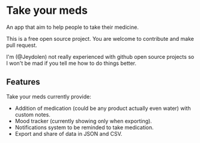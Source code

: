 # Take your meds
An app that aim to help people to take their medicine.

This is a free open source project. You are welcome to contribute and make pull request.

I'm (@Jeydolen) not really experienced with github open source projects so I won't be mad if you tell me how to do things better.

## Features
Take your meds currently provide:
* Addition of medication (could be any product actually even water) with custom notes.
* Mood tracker (currently showing only when exporting).
* Notifications system to be reminded to take medication.
* Export and share of data in JSON and CSV.